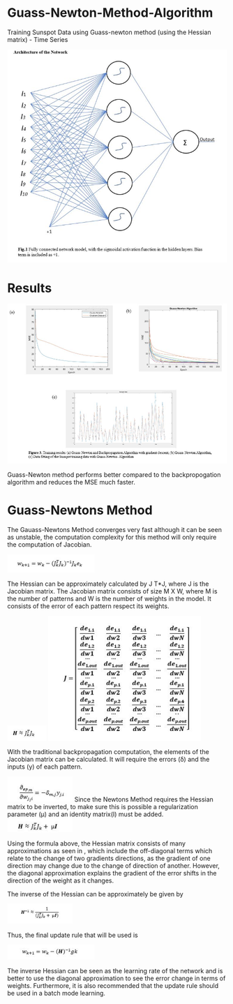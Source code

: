 # Guass-Newton-Method-Algorithm
Training Sunspot Data using Guass-newton method (using the Hessian matrix) - Time Series

<img src="images/pic.JPG" width="600">

# Results

<img src="images/Final_results.JPG" width="600">

Guass-Newton method performs better compared to the backpropogation algorithm and reduces the MSE much faster.


# Guass-Newtons Method

The Gauass-Newtons Method converges very fast although it can be seen as unstable, the computation complexity for this method will only require the computation of Jacobian.

<img src="images/Guass-newton_formula.JPG" width="200">

The Hessian can be approximately calculated by J T*J, where J is the Jacobian matrix. The Jacobian matrix consists of size M X W, where M  is the number of patterns and W is the number of weights in the model. It consists of the error of each pattern respect its weights. 

<img src="images/Hessian_formula.JPG" width="90">
<img src="images/jacobian_matrix.JPG" width="350">


With the traditional backpropagation computation, the elements of the Jacobian matrix can be calculated. It will require the errors (δ) and the inputs (y) of each pattern.

<img src="images/backprop_formula.JPG" width="150">
Since the Newtons Method requires the Hessian matrix to be inverted, to make sure this is possible a regularization parameter (µ) and an identity matrix(I) must be added. 

<img src="images/approx_hess_formula.JPG" width="150">


Using the formula above, the Hessian matrix consists of many approximations as seen in , which include the off-diagonal terms which relate to the change of two gradients directions, as the gradient of one direction may change due to the change of direction of another. However, the diagonal approximation explains the gradient of the error shifts in the direction of the weight as it changes. 

The inverse of the Hessian can be approximately be given by 

<img src="images/inverse_hess_appro_formu.JPG" width="150">

Thus, the final update rule that will be used is

<img src="images/update_rule_formula.JPG" width="200">

The inverse Hessian can be seen as the learning rate of the network and is better to use the diagonal approximation to see the error change in terms of weights. Furthermore, it is also recommended that the update rule should be used in a batch mode learning.
